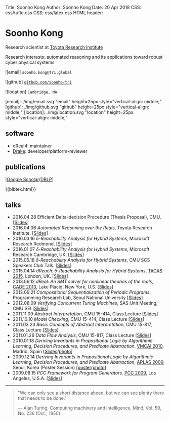 Title:   Soonho Kong
Author:  Soonho Kong
Date:    20 Apr 2018
CSS: css/tufte.css
CSS: css/latex.css
HTML header:    <link rel="stylesheet" href="https://cdn.jsdelivr.net/npm/katex@0.9.0/dist/katex.min.css" integrity="sha384-TEMocfGvRuD1rIAacqrknm5BQZ7W7uWitoih+jMNFXQIbNl16bO8OZmylH/Vi/Ei" crossorigin="anonymous">
                <script src="https://cdn.jsdelivr.net/npm/katex@0.9.0/dist/katex.min.js" integrity="sha384-jmxIlussZWB7qCuB+PgKG1uLjjxbVVIayPJwi6cG6Zb4YKq0JIw+OMnkkEC7kYCq" crossorigin="anonymous"></script>
                <script src="https://cdnjs.cloudflare.com/ajax/libs/KaTeX/0.9.0/contrib/auto-render.min.js" integrity="sha384-IiI65aU9ZYub2MY9zhtKd1H2ps7xxf+eb2YFG9lX6uRqpXCvBTOidPRCXCrQ++Uc" crossorigin="anonymous"></script>


Soonho Kong
===========

Research scientist at [Toyota Research Institute][TRI]

Research interests: automated reasoning and its applications toward robust cyber physical systems

![email] `soonho.kong@tri.global`

![github] [`github.com/soonho-tri`](https://github.com/soonho-tri)

![location] `Cambridge, MA`

[TRI]: https://www.tri.global
[email]: ./img/email.svg "email" height=25px style="vertical-align: middle;"
[github]: ./img/github.svg "github" height=25px style="vertical-align: middle;"
[location]: ./img/location.svg "location" height=25px style="vertical-align: middle;"


software
--------

 - [dReal4][dreal4]: maintainer
 - [Drake][drake]: developer/platform-reviewer
 
[dreal4]: https://github.com/dreal/dreal4
[drake]: https://drake.mit.edu

publications
------------

[[Google Scholar][google-scholar]/[DBLP][dblp]]

[google-scholar]: https://scholar.google.com/citations?user=GLFFduAAAAAJ
[dblp]: https://dblp.uni-trier.de/pers/hd/k/Kong:Soonho

<!-- Generated by bibtex2html from bibtex.bib -->
{{bibtex.html}}


talks
-----

 * 2016.04.28 Efficient Delta-decision Procedure (Thesis Proposal), CMU. 
   [[Slides](./talks/20160428.pdf)]
 * 2016.04.06 *Automated Reasoning over the Reals*, Toyota Research Institute.
   [[Slides](./talks/20160406.pdf)]
 * 2016.03.16  *δ-Reachability Analysis for Hybrid Systems*, Microsoft Research Redmond. 
   [[Slides](./talks/20160316.pdf)]
 * 2016.01.07 *δ-Reachability Analysis for Hybrid Systems*, Microsoft Research Cambridge, UK. 
   [[Slides](./talks/20160316.pdf)]
 * 2015.05.18 *δ-Reachability Analysis for Hybrid Systems*, CMU SCS Speakers Club Talk.
   [[Slides](./talks/20150518.pdf)]
 * 2015.04.14 *dReach: δ-Reachability Analysis for Hybrid Systems*, [TACAS 2015][TACAS15], London, UK.
   [[Slides](./talks/20150414.pdf)]
 * 2013.06.12 *dReal: An SMT solver for nonlinear theories of the reals*, [CADE 2013][CADE13], Lake Placid, New York, U.S. 
   [[Slides][20130612]]
 * 2012.09.21 *Compositional Sequentialization of Periodic Programs*, Programming Research Lab, Seoul National University
   [[Slides](./talks/20120921.pdf)]
 * 2012.08.09 *Verifying Concurrent Turing Machines*, SAS Unit Meeting, CMU SEI
   [[Slides](./talks/20120809.pdf)]
 * 2011.11.09 *Abstract Interpretation*, CMU 15-414, Class Lecture
   [[Slides](./talks/20111109.pdf)]
 * 2011.10.10 *Model Checking*, CMU 15-414, Class Lecture
   [[Slides](./talks/20111010.pdf)]
 * 2011.03.23 *Basic Concepts of Abstract Interpretation*, CMU 15-817, Class Lecture
   [[Slides](./talks/20110323.pdf)]
 * 2011.01.26 *Data Flow Analysis*, CMU 15-817, Class Lecture
   [[Slides](./talks/20110126.pdf)]
 * 2010.01.18 *Deriving Invariants in Propositional Logic by Algorithmic Learning, Decision Procedures, and Predicate Abstraction*. [VMCAI 2010][VMCAI10], Madrid, Spain
   [[Slides](./talks/20100118.pdf)/[photo](./talks/20100118.jpg)]
 * 2009.12.14 *Deriving Invariants in Propositional Logic by Algorithmic Learning, Decision Procedures, and Predicate Abstraction*, [APLAS 2009][APLAS09], Seoul, Korea (Poster Session)
   [[poster](./talks/20091214.pdf)/[photo](./talks/20091214_APLAS_poster.jpg)]
 * 2009.08.15 *PCC Framework for Program Generators*. [PCC 2009][PCC09], Los Angeles, U.S.A.
   [[Slides](./talks/20090815.pdf)]

[TACAS15]: https://www.etaps.org/2015/tacas
[CADE13]: http://www.cl.cam.ac.uk/~gp351/cade24/
[VMCAI10]: http://software.imdea.org/events/vmcai10/
[20130612]: http://dreal.cs.cmu.edu/presentation/20130612/
[PCC09]: https://ti.arc.nasa.gov/events/pcc09/
[APLAS09]: http://ropas.snu.ac.kr/aplas09/

---

<div class="epigraph">
<blockquote>
"We can only see a short distance ahead, but we can see plenty there that needs to be done."

― Alan Turing, Computing machinery and intelligence, Mind, Vol. 59, No. 236 (Oct., 1950).
</blockquote>
</div>


<!-- Render Math in the body -->
<script>renderMathInElement(document.body);</script>
